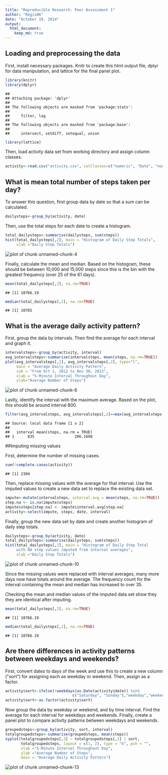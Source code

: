 ```yaml
---
title: "Reproducible Research: Peer Assessment 1"
author: "RegisBK"
date: "October 19, 2014"
output: 
  html_document:
    keep_md: true
---
```



## Loading and preprocessing the data
First, install necessary packages. Knitr to create this html output file, dplyr for data manipulation, and lattice for the final panel plot.


```r
library(knitr)
library(dplyr)
```

```
## 
## Attaching package: 'dplyr'
## 
## The following objects are masked from 'package:stats':
## 
##     filter, lag
## 
## The following objects are masked from 'package:base':
## 
##     intersect, setdiff, setequal, union
```

```r
library(lattice)
```
Then, load activity data set from working directory and assign column classes.


```r
activity<-read.csv("activity.csv", colClasses=c("numeric", "Date", "numeric"))
```

## What is mean total number of steps taken per day?

To answer this question, first group data by date so that a sum can be calculated.


```r
dailysteps<-group_by(activity, date)
```

Then, use the total steps for each date to create a histogram.


```r
total_dailysteps<-summarise(dailysteps, sum(steps))
hist(total_dailysteps[,2], main = "Histogram of Daily Step Totals",
     xlab ="Daily Step Totals")
```

![plot of chunk unnamed-chunk-4](figure/unnamed-chunk-4-1.png) 

Finally, calculate the mean and median. Based on the histogram, these should be between 10,000 and 15,000 steps since this is the bin with the greatest frequency (over 25 of the 61 days).


```r
mean(total_dailysteps[,2], na.rm=TRUE)
```

```
## [1] 10766.19
```

```r
median(total_dailysteps[,2], na.rm=TRUE)
```

```
## [1] 10765
```

## What is the average daily activity pattern?

First, group the data by intervals. Then find the average for each interval and graph it.


```r
intervalsteps<-group_by(activity, interval)
avg_intervalsteps<-summarise(intervalsteps, mean(steps, na.rm=TRUE))
plot(avg_intervalsteps[,1], avg_intervalsteps[,2], type="l", 
     main = "Average Daily Activity Pattern", 
     sub = "From Oct 1, 2012 to Nov 30, 2012", 
     xlab = "5-Minute Interval Throughout Day", 
     ylab="Average Number of Steps")
```

![plot of chunk unnamed-chunk-6](figure/unnamed-chunk-6-1.png) 

Lastly, identify the interval with the maximum average. Based on the plot, this should be around interval 800.


```r
filter(avg_intervalsteps, avg_intervalsteps[,2]==max(avg_intervalsteps[,2]))
```

```
## Source: local data frame [1 x 2]
## 
##   interval mean(steps, na.rm = TRUE)
## 1      835                  206.1698
```

##Imputing missing values

First, determine the number of missing cases.

```r
sum(!complete.cases(activity))
```

```
## [1] 2304
```

Then, replace missing values with the average for that interval. Use the imputed values to create a new data set to replace the existing data set.


```r
impute<-mutate(intervalsteps, interval.avg = mean(steps, na.rm=TRUE))
step.na <- is.na(impute$steps)
impute$steps[step.na] <- impute$interval.avg[step.na]
activity<-select(impute, steps, date, interval)
```

Finally, group the new data set by date and create another histogram of daily step totals.


```r
dailysteps<-group_by(activity, date)
total_dailysteps<-summarise(dailysteps, sum(steps))
hist(total_dailysteps[,2], main = "Histogram of Daily Step Total 
     with NA step values imputed from interval averages",
     xlab ="Daily Step Totals")
```

![plot of chunk unnamed-chunk-10](figure/unnamed-chunk-10-1.png) 

Since the missing values were replaced with interval averages, many more days now have totals around the average. The frequency count for the interval containing the mean and median has increased to over 35. 

Checking the mean and median values of the imputed data set show they they are identical after imputing.


```r
mean(total_dailysteps[,2], na.rm=TRUE)
```

```
## [1] 10766.19
```

```r
median(total_dailysteps[,2], na.rm=TRUE)
```

```
## [1] 10766.19
```

## Are there differences in activity patterns between weekdays and weekends?

First, convert dates to days of the week and use this to create a new column ("sort") for assigning each as weekday or weekend. Then, assign as a factor.


```r
activity$sort<-ifelse(!weekdays(as.Date(activity$date)) %in% 
                              c("Saturday", "Sunday"),"weekday","weekend")
activity$sort<-as.factor(activity$sort)
```

Now group the data by weekday or weekend, and by time interval. Find the average for each interval for weekdays and weekends. Finally, create a panel plot to compare activity patterns between weekdays and weekends.


```r
groupedsteps<-group_by(activity, sort, interval)
totalgroupedsteps<-summarise(groupedsteps, mean(steps))
xyplot(totalgroupedsteps[,3] ~ totalgroupedsteps[,2] | sort, 
       totalgroupedsteps, layout = c(1, 2), type = "b", pch = "", 
       xlab ="5-Minute Interval Throughout Day", 
       ylab ="Average Number of Steps", 
       main = "Average Daily Activity Pattern")
```

![plot of chunk unnamed-chunk-13](figure/unnamed-chunk-13-1.png) 
